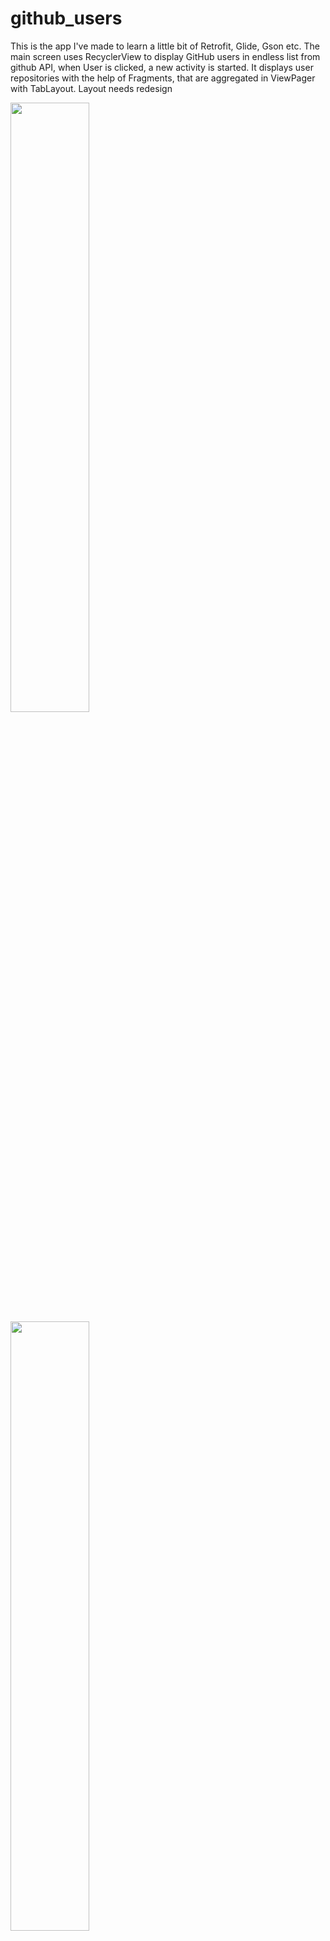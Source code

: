 # github_users

This is the app I've made to learn a little bit of Retrofit, Glide, Gson etc. The main screen uses RecyclerView
to display GitHub users in endless list from github API, when User is clicked, a new activity is started. It displays
user repositories with the help of Fragments, that are aggregated in ViewPager with TabLayout. Layout needs redesign
 
<img src="http://i63.tinypic.com/330y6n6.jpg" width="50%"> </img><img src="http://i67.tinypic.com/2sbnwvq.jpg" width="50%"></img>
